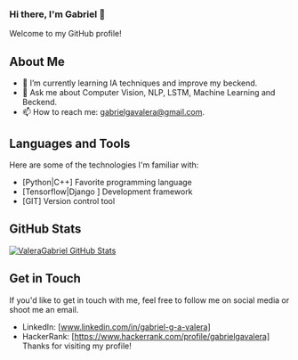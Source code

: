 ### Hi there, I'm Gabriel 👋

Welcome to my GitHub profile! 

## About Me 

- 🌱 I’m currently learning IA techniques and improve my beckend.
- 💬 Ask me about Computer Vision, NLP, LSTM, Machine Learning and Beckend.
- 📫 How to reach me: gabrielgavalera@gmail.com.

## Languages and Tools

Here are some of the technologies I'm familiar with:

- [Python|C++] Favorite programming language
- [Tensorflow|Django ] Development framework
- [GIT] Version control tool

## GitHub Stats

[![ValeraGabriel GitHub Stats](https://github-readme-stats.vercel.app/api?username=valeragabriel&show_icons=true&theme=radical)](https://github.com/valeragabriel)

## Get in Touch

If you'd like to get in touch with me, feel free to follow me on social media or shoot me an email.

- LinkedIn: [www.linkedin.com/in/gabriel-g-a-valera]
- HackerRank: [https://www.hackerrank.com/profile/gabrielgavalera]
Thanks for visiting my profile! 
